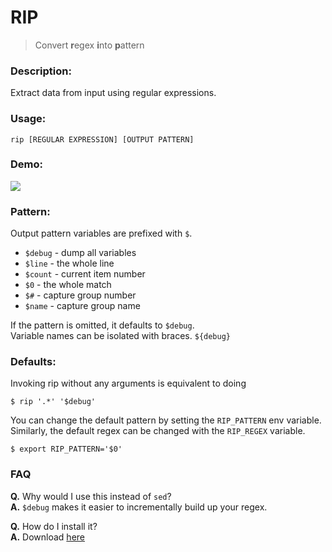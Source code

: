 # RIP

> Convert **r**egex **i**nto **p**attern

### Description:

Extract data from input using regular expressions.

### Usage:
```
rip [REGULAR EXPRESSION] [OUTPUT PATTERN]
```

### Demo:

![](http://i.imgur.com/1mpK75L.gif)

### Pattern:

Output pattern variables are prefixed with `$`.

* `$debug` - dump all variables
* `$line` - the whole line
* `$count` - current item number
* `$0` - the whole match
* `$#` - capture group number
* `$name` - capture group name

If the pattern is omitted, it defaults to `$debug`.  
Variable names can be isolated with braces. `${debug}`

### Defaults:

Invoking rip without any arguments is equivalent to doing

```
$ rip '.*' '$debug'
```

You can change the default pattern by setting the `RIP_PATTERN` env variable.
Similarly, the default regex can be changed with the `RIP_REGEX` variable.


```
$ export RIP_PATTERN='$0'
```

### FAQ

**Q.** Why would I use this instead of `sed`?  
**A.** `$debug` makes it easier to incrementally build up your regex.

**Q.** How do I install it?  
**A.** Download [here](https://github.com/icholy/rip/releases)
